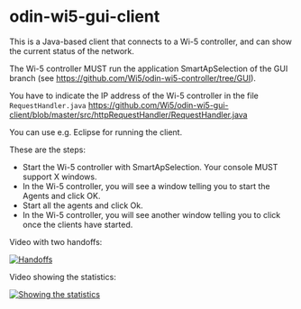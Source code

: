 odin-wi5-gui-client
===================

This is a Java-based client that connects to a Wi-5 controller, and can show the current status of the network.

The Wi-5 controller MUST run the application SmartApSelection of the GUI branch (see https://github.com/Wi5/odin-wi5-controller/tree/GUI).

You have to indicate the IP address of the Wi-5 controller in the file `RequestHandler.java` https://github.com/Wi5/odin-wi5-gui-client/blob/master/src/httpRequestHandler/RequestHandler.java

You can use e.g. Eclipse for running the client.

These are the steps:

- Start the Wi-5 controller with SmartApSelection. Your console MUST support X windows.
- In the Wi-5 controller, you will see a window telling you to start the Agents and click OK.
- Start all the agents and click Ok.
- In the Wi-5 controller, you will see another window telling you to click once the clients have started.

Video with two handoffs:

[![Handoffs](https://i.ytimg.com/vi/27PsX-Cd-us/hqdefault.jpg)](https://youtu.be/27PsX-Cd-us)


Video showing the statistics:

[![Showing the statistics](https://i.ytimg.com/vi/56-M2iTVCAA/hqdefault.jpg)](https://youtu.be/56-M2iTVCAA)
